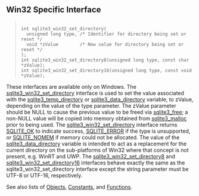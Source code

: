 ## Win32 Specific Interface




> ```
> 
> int sqlite3_win32_set_directory(
>   unsigned long type, /* Identifier for directory being set or reset */
>   void *zValue        /* New value for directory being set or reset */
> );
> int sqlite3_win32_set_directory8(unsigned long type, const char *zValue);
> int sqlite3_win32_set_directory16(unsigned long type, const void *zValue);
> 
> ```



These interfaces are available only on Windows. The
[sqlite3\_win32\_set\_directory](../c3ref/win32_set_directory.html) interface is used to set the value associated
with the [sqlite3\_temp\_directory](../c3ref/temp_directory.html) or [sqlite3\_data\_directory](../c3ref/data_directory.html) variable, to
zValue, depending on the value of the type parameter. The zValue parameter
should be NULL to cause the previous value to be freed via [sqlite3\_free](../c3ref/free.html);
a non\-NULL value will be copied into memory obtained from [sqlite3\_malloc](../c3ref/free.html)
prior to being used. The [sqlite3\_win32\_set\_directory](../c3ref/win32_set_directory.html) interface returns
[SQLITE\_OK](../rescode.html#ok) to indicate success, [SQLITE\_ERROR](../rescode.html#error) if the type is unsupported,
or [SQLITE\_NOMEM](../rescode.html#nomem) if memory could not be allocated. The value of the
[sqlite3\_data\_directory](../c3ref/data_directory.html) variable is intended to act as a replacement for
the current directory on the sub\-platforms of Win32 where that concept is
not present, e.g. WinRT and UWP. The [sqlite3\_win32\_set\_directory8](../c3ref/win32_set_directory.html) and
[sqlite3\_win32\_set\_directory16](../c3ref/win32_set_directory.html) interfaces behave exactly the same as the
sqlite3\_win32\_set\_directory interface except the string parameter must be
UTF\-8 or UTF\-16, respectively.


See also lists of
 [Objects](../c3ref/objlist.html),
 [Constants](../c3ref/constlist.html), and
 [Functions](../c3ref/funclist.html).


